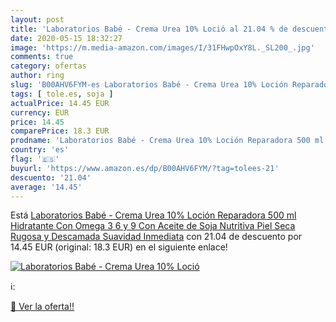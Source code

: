 ```yaml
---
layout: post
title: 'Laboratorios Babé - Crema Urea 10% Loció al 21.04 % de descuento'
date: 2020-05-15 18:32:27
image: 'https://m.media-amazon.com/images/I/31FHwpOxY8L._SL200_.jpg'
comments: true
category: ofertas
author: ring
slug: 'B00AHV6FYM-es Laboratorios Babé - Crema Urea 10% Loción Reparadora 500...'
tags: [ tole.es, soja ]
actualPrice: 14.45 EUR
currency: EUR
price: 14.45
comparePrice: 18.3 EUR
prodname: 'Laboratorios Babé - Crema Urea 10% Loción Reparadora 500 ml  Hidratante  Con Omega 3  6 y 9  Con Aceite de Soja  Nutritiva  Piel Seca  Rugosa y Descamada  Suavidad Inmediata'
country: 'es'
flag: '🇪🇸'
buyurl: 'https://www.amazon.es/dp/B00AHV6FYM/?tag=tolees-21'
descuento: '21.04'
average: '14.45'
---
```


Está [Laboratorios Babé - Crema Urea 10% Loción Reparadora 500 ml  Hidratante  Con Omega 3  6 y 9  Con Aceite de Soja  Nutritiva  Piel Seca  Rugosa y Descamada  Suavidad Inmediata](https://www.amazon.es/dp/B00AHV6FYM/?tag=tolees-21) con 21.04 de descuento por 14.45 EUR (original: 18.3 EUR) en el siguiente enlace!

[![Laboratorios Babé - Crema Urea 10% Loció](https://m.media-amazon.com/images/I/31FHwpOxY8L._SL200_.jpg)](https://www.amazon.es/dp/B00AHV6FYM/?tag=tolees-21)

ℹ️:


[🛒 Ver la oferta!!](https://www.amazon.es/dp/B00AHV6FYM/?tag=tolees-21)
